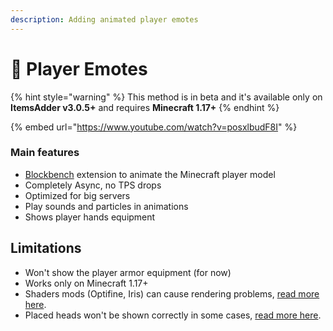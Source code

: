 ```yaml
---
description: Adding animated player emotes
---
```


# 💃 Player Emotes

{% hint style="warning" %}
This method is in beta and it's available only on **ItemsAdder v3.0.5+** and requires **Minecraft 1.17+**
{% endhint %}

{% embed url="https://www.youtube.com/watch?v=posxlbudF8I" %}

### Main features

* [Blockbench](https://www.blockbench.net/) extension to animate the Minecraft player model
* Completely Async, no TPS drops
* Optimized for big servers
* Play sounds and particles in animations
* Shows player hands equipment

## Limitations

* Won't show the player armor equipment (for now)
* Works only on Minecraft 1.17+
* Shaders mods (Optifine, Iris) can cause rendering problems, [read more here](../../../faq/emotes-bugs/broken-emote-textures.md).
* Placed heads won't be shown correctly in some cases, [read more here](../../../faq/emotes-bugs/placed-heads-texture-glitched.md).
